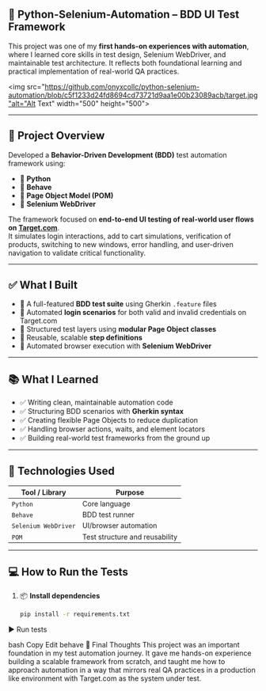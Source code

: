 ## 🧪 Python-Selenium-Automation – BDD UI Test Framework

This project was one of my **first hands-on experiences with automation**, 
where I learned core skills in test design, Selenium WebDriver, and maintainable test architecture.
It reflects both foundational learning and practical implementation of real-world QA practices.


<img src="https://github.com/onyxcollc/python-selenium-automation/blob/c5f1233d24fd8694cd73721d9aa1e00b23089acb/target.jpg"alt="Alt Text" width="500" height="500">

---

## 🚀 Project Overview

Developed a **Behavior-Driven Development (BDD)** test automation framework using:

- 🐍 **Python**
- 🌿 **Behave**
- 🧩 **Page Object Model (POM)**
- 🧠 **Selenium WebDriver**

The framework focused on **end-to-end UI testing of real-world user flows on [Target.com](https://www.target.com/)**.  
It simulates login interactions, add to cart simulations, verification of products, switching to new windows,
error handling, and user-driven navigation to validate critical functionality.

---

## ✅ What I Built

- 🔹 A full-featured **BDD test suite** using Gherkin `.feature` files  
- 🔹 Automated **login scenarios** for both valid and invalid credentials on Target.com  
- 🔹 Structured test layers using **modular Page Object classes**  
- 🔹 Reusable, scalable **step definitions**  
- 🔹 Automated browser execution with **Selenium WebDriver**  

---

## 📚 What I Learned

- ✅ Writing clean, maintainable automation code  
- ✅ Structuring BDD scenarios with **Gherkin syntax**  
- ✅ Creating flexible Page Objects to reduce duplication  
- ✅ Handling browser actions, waits, and element locators  
- ✅ Building real-world test frameworks from the ground up  

---

## 🧠 Technologies Used

| Tool / Library       | Purpose                          |
|----------------------|----------------------------------|
| `Python`             | Core language                    |
| `Behave`             | BDD test runner                  |
| `Selenium WebDriver` | UI/browser automation            |
| `POM`                | Test structure and reusability   |

---

## 💻 How to Run the Tests

1. 📦 **Install dependencies**
   ```bash
   pip install -r requirements.txt
▶️ Run tests

bash
Copy
Edit
behave
📌 Final Thoughts
This project was an important foundation in my test automation journey.
It gave me hands-on experience building a scalable framework from scratch, 
and taught me how to approach automation in a way that mirrors real QA 
practices in a production like environment with Target.com as the system under test.


